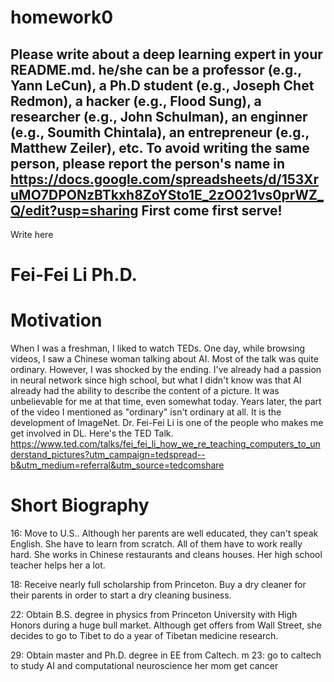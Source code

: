 # homework0
Please write about a deep learning expert in your README.md.
he/she can be a professor (e.g., Yann LeCun), a Ph.D student (e.g., Joseph Chet Redmon), a hacker (e.g., Flood Sung), a researcher (e.g., John Schulman), an enginner (e.g., Soumith Chintala), an entrepreneur (e.g., Matthew Zeiler), etc.
To avoid writing the same person, please report the person's name in  
https://docs.google.com/spreadsheets/d/153XruMO7DPONzBTkxh8ZoYSto1E_2zO021vs0prWZ_Q/edit?usp=sharing
First come first serve!
-------
Write here

# Fei-Fei Li Ph.D.

# Motivation
When I was a freshman, I liked to watch TEDs. One day, while browsing videos, I saw a Chinese woman talking about AI. Most of the talk was quite ordinary. However, I was shocked by the ending. I've already had a passion in neural network since high school, but what I didn't know was that AI already had the ability to describe the content of a picture. It was unbelievable for me at that time, even somewhat today. Years later, the part of the video I mentioned as "ordinary" isn't ordinary at all. It is the development of ImageNet. Dr. Fei-Fei Li is one of the people who makes me get involved in DL. Here's the TED Talk.
https://www.ted.com/talks/fei_fei_li_how_we_re_teaching_computers_to_understand_pictures?utm_campaign=tedspread--b&utm_medium=referral&utm_source=tedcomshare

# Short Biography
16: Move to U.S.. Although her parents are well educated, they can't speak English. She have to learn from scratch. All of them have to work really hard. She works in Chinese restaurants and cleans houses. Her high school teacher helps her a lot.

18: Receive nearly full scholarship from Princeton. Buy a dry cleaner for their parents in order to start a dry cleaning business.

22: Obtain B.S. degree in physics from Princeton University with High Honors during a huge bull market. Although get offers from Wall Street, she decides to go to Tibet to do a year of Tibetan medicine research.

29: Obtain master and Ph.D. degree in EE from Caltech. m
23: go to caltech to study AI and computational neuroscience
her mom get cancer
